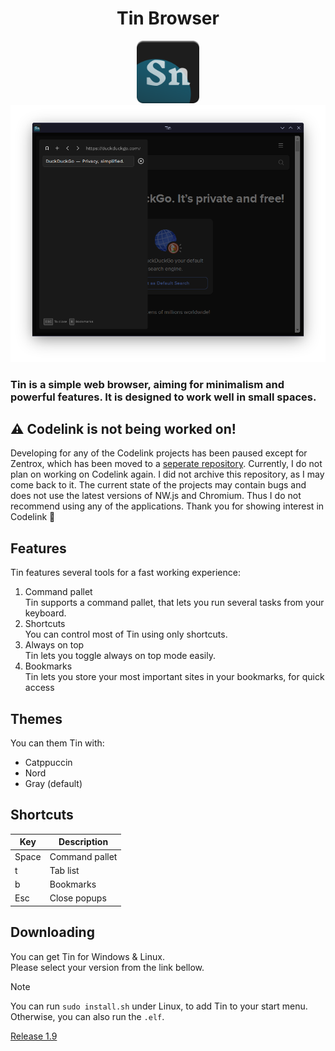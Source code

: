 <h1 align=center>Tin Browser</h1>

<div align=center>
<img src="../images/tinlogo.png" width=100><br>
<img src="../images/tin_screenshot.png" width=700>
</div>

### Tin is a simple web browser, aiming for minimalism and powerful features. It is designed to work well in small spaces.


## ⚠️ Codelink is not being worked on!
Developing for any of the Codelink projects has been paused except for Zentrox, which has been moved to a [seperate repository](https://github.com/wervice/zentrox).
Currently, I do not plan on working on Codelink again. I did not archive this repository, as I may come back to it.
The current state of the projects may contain bugs and does not use the latest versions of NW.js and Chromium. Thus I do not recommend using any of the applications.
Thank you for showing interest in Codelink 🙂

## Features
Tin features several tools for a fast working experience:
1. Command pallet   
    Tin supports a command pallet, that lets you run several tasks from your keyboard.
1. Shortcuts   
    You can control most of Tin using only shortcuts.
1. Always on top   
    Tin lets you toggle always on top mode easily.
1. Bookmarks   
    Tin lets you store your most important sites in your bookmarks, for quick access

## Themes
You can them Tin with:
- Catppuccin
- Nord
- Gray (default)

## Shortcuts
|Key|Description|
|---|---|
|Space|Command pallet|
|t|Tab list|
|b|Bookmarks|
|Esc|Close popups|

## Downloading
You can get Tin for Windows & Linux.   
Please select your version from the link bellow.

> [!NOTE]
> You can run `sudo install.sh` under Linux, to add Tin to your start menu. Otherwise, you can also run the `.elf`.

[Release 1.9](https://github.com/Wervice/Codelink/releases/tag/1.9)
